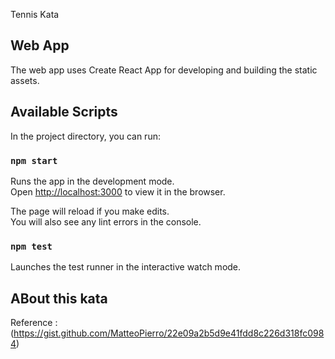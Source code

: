 Tennis Kata

## Web App

The web app uses Create React App for developing and building the static assets.

## Available Scripts

In the project directory, you can run:

### `npm start`

Runs the app in the development mode.<br>
Open [http://localhost:3000](http://localhost:3000) to view it in the browser.

The page will reload if you make edits.<br>
You will also see any lint errors in the console.

### `npm test`

Launches the test runner in the interactive watch mode.

## ABout this kata

Reference : (https://gist.github.com/MatteoPierro/22e09a2b5d9e41fdd8c226d318fc0984)

